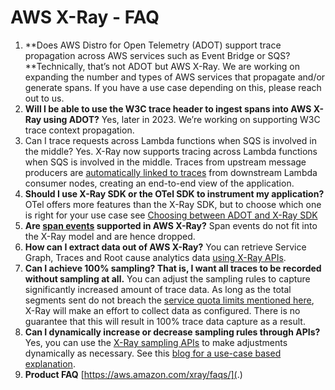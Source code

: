 # AWS X-Ray - FAQ

1. **Does AWS Distro for Open Telemetry (ADOT) support trace propagation across AWS services such as Event Bridge or SQS?
    **Technically, that’s not ADOT but AWS X-Ray. We are working on expanding the number and types of AWS services that propagate and/or generate spans. If you have a use case depending on this, please reach out to us.
1. **Will I be able to use the W3C trace header to ingest spans into AWS X-Ray using ADOT?**
    Yes, later in 2023. We’re working on supporting W3C trace context propagation. 
1. Can I trace requests across Lambda functions when SQS is involved in the middle?
    Yes. X-Ray now supports tracing across Lambda functions when SQS is involved in the middle. Traces from upstream message producers are [automatically linked to traces](https://docs.aws.amazon.com/xray/latest/devguide/xray-services-sqs.html) from downstream Lambda consumer nodes, creating an end-to-end view of the application.
1. **Should I use X-Ray SDK or the OTel SDK to instrument my application?**
    OTel offers more features than the X-Ray SDK, but to choose which one is right for your use case see [Choosing between ADOT and X-Ray SDK](https://docs.aws.amazon.com/xray/latest/devguide/xray-instrumenting-your-app.html#xray-instrumenting-choosing)
1. **Are [span events](https://opentelemetry.io/docs/instrumentation/ruby/manual/#add-span-events) supported in AWS X-Ray?**
 Span events do not fit into the X-Ray model and are hence dropped.
1. **How can I extract data out of AWS X-Ray?**
 You can retrieve Service Graph, Traces and Root cause analytics data [using X-Ray APIs](https://docs.aws.amazon.com/xray/latest/devguide/xray-api-gettingdata.html).
1. **Can I achieve 100% sampling? That is, I want all traces to be recorded without sampling at all.**
 You can adjust the sampling rules to capture significantly increased amount of trace data. As long as the total segments sent do not breach the [service quota limits mentioned here](https://docs.aws.amazon.com/general/latest/gr/xray.html#limits_xray), X-Ray will make an effort to collect data as configured. There is no guarantee that this will result in 100% trace data capture as a result.
1. **Can I dynamically increase or decrease sampling rules through APIs?**
Yes, you can use the [X-Ray sampling APIs](https://docs.aws.amazon.com/xray/latest/devguide/xray-api-sampling.html) to make adjustments dynamically as necessary. See this [blog for a use-case based explanation](https://aws.amazon.com/blogs/mt/dynamically-adjusting-x-ray-sampling-rules/).
1. **Product FAQ**
[https://aws.amazon.com/xray/faqs/](.)

